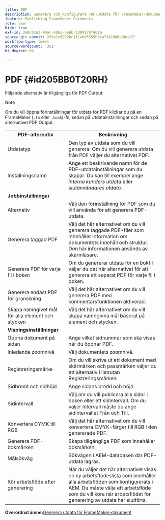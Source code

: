 ```yaml
---
title: PDF
description: Generera och konfigurera PDF-utdata för FrameMaker-dokument i AEM Guides.
feature: Publishing FrameMaker Documents
role: User
hide: true
exl-id: 3a8cb163-94ac-48b1-ae6b-1309179f462a
source-git-commit: 26fa1e52920c1f1abd5655b9ca7341600a9bca67
workflow-type: tm+mt
source-wordcount: '381'
ht-degree: 0%

---
```


# PDF {#id205BB0T20RH}

Följande alternativ är tillgängliga för PDF Output:

>[!NOTE]
>
> Om du vill öppna förinställningar för utdata för PDF klickar du på en FrameMaker \(`.fm` eller `.book`\)-fil, sedan på Utdatainställningar och sedan på alternativet PDF Output.

| PDF-alternativ | Beskrivning |
|-----------|-----------|
| Utdatatyp | Den typ av utdata som du vill generera. Om du vill generera utdata från PDF väljer du alternativet PDF. |
| Inställningsnamn | Ange ett beskrivande namn för de PDF-utdatainställningar som du skapar. Du kan till exempel ange *interna kunders utdata* eller *slutanvändares utdata*. |
| **Jobbinställningar** |
| Alternativ | Välj den förinställning för PDF som du vill använda för att generera PDF-utdata. |
| Generera taggad PDF | Välj det här alternativet om du vill generera taggade PDF-filer som innehåller information om dokumentets innehåll och struktur. Den här informationen används av skärmläsare. |
| Generera PDF för varje fil i boken | Om du genererar utdata för en bokfil väljer du det här alternativet för att generera ett separat PDF för varje fil i boken. |
| Generera endast PDF för granskning | Välj det här alternativet om du vill generera PDF med kommentarsfunktionen aktiverad. |
| Skapa namngivet mål för alla element och stycken | Välj det här alternativet om du vill skapa namngivna mål baserat på element och stycken. |
| **Visningsinställningar** |
| Öppna dokument på sidan | Ange vilket sidnummer som ska visas när du öppnar PDF. |
| Inledande zoomnivå | Välj dokumentets zoomnivå. |
| Registreringsmärke | Om du vill skriva ut ett dokument med skärmärken och passmärken väljer du ett alternativ i listrutan Registreringsmärken. |
| Sidbredd och sidhöjd | Ange sidans bredd och höjd. |
| Sidintervall | Välj om du vill publicera alla sidor i boken eller ett sidintervall. Om du väljer Intervall måste du ange sidintervallet Från och Till. |
| Konvertera CYMK till RGB | Välj det här alternativet om du vill konvertera CMYK-färger till RGB i den genererade PDF. |
| Generera PDF-bokmärken | Skapa tillgängliga PDF som innehåller bokmärken. |
| Målsökväg | Sökvägen i AEM-databasen där PDF-utdata lagras. |
| Kör arbetsflöde efter generering | När du väljer det här alternativet visas en ny arbetsflödeslista som innehåller alla arbetsflöden som konfigurerats i AEM. Du måste välja ett arbetsflöde som du vill köra när arbetsflödet för generering av utdata har slutförts. |

**Överordnat ämne:**&#x200B;[ Generera utdata för FrameMaker-dokument](fm-output-generatation.md)
